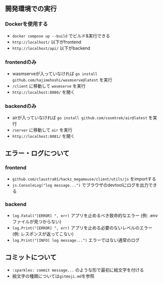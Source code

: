 ## 開発環境での実行
### Dockerを使用する
- `docker compose up --build` でビルド&実行できる
- `http://localhost/` 以下がfrontend
- `http://localhost/api/` 以下がbackend
### frontendのみ
- wasmserveが入っていなければ `go install github.com/hajimehoshi/wasmserve@latest` を実行
- `/client` に移動して `wasmserve` を実行
- `http://localhost:8080/` を開く
### backendのみ
- airが入っていなければ `go install github.com/cosmtrek/air@latest` を実行
- `/server` に移動して `air` を実行
- `http://localhost:8081/` を開く

## エラー・ログについて
### frontend
- `github.com/claustra01/hackz_megamouse/client/utils/js` をimportする
- `js.ConsoleLog("log message...")` でブラウザのdevtoolにログを出力できる
### backend
- `log.Fatal("[ERROR] ", err)` アプリを止めるべき致命的なエラー (例: .envファイルが見つからない)
- `log.Print("[ERROR] ", err)` アプリを止める必要のないレベルのエラー (例: レスポンスが返ってこない)
- `log.Print("[INFO] log message...")` エラーではない通常のログ

## コミットについて
- `:sparkles: commit message...` のような形で最初に絵文字を付ける
- 絵文字の種類については`gitmoji.md`を参照